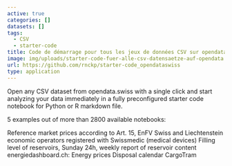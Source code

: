 ```yaml
---
active: true
categories: []
datasets: []
tags:
  - CSV
  - starter-code
title: Code de démarrage pour tous les jeux de données CSV sur opendata.swiss
image: img/uploads/starter-code-fuer-alle-csv-datensaetze-auf-opendata.swiss-image.jpg
url: https://github.com/rnckp/starter-code_opendataswiss
type: application
---
```

Open any CSV dataset from opendata.swiss with a single click and start analyzing your data immediately in a fully preconfigured starter code notebook for Python or R markdown file.

5 examples out of more than 2800 available notebooks:

Reference market prices according to Art. 15, EnFV
Swiss and Liechtenstein economic operators registered with Swissmedic (medical devices)
Filling level of reservoirs, Sunday 24h, weekly report of reservoir content
energiedashboard.ch: Energy prices
Disposal calendar CargoTram